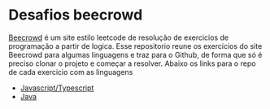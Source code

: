 # Desafios beecrowd
[Beecrowd](https://judge.beecrowd.com/en/problem) é um site estilo leetcode de resolução de exercicios de programação a partir de logica. Esse repositorio reune os exercicios do site Beecrowd para algumas linguagens e traz para o Github, de forma que só é preciso clonar o projeto e começar a resolver. Abaixo os links para o repo de cada exercicio com as linguagens

- [Javascript/Typescript](https://github.com/filoroch/typescript_beecrowd) 
- [Java](https://github.com/filoroch/java_beecrowd)
